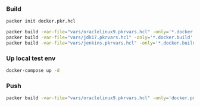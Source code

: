 ### Build
```bash
packer init docker.pkr.hcl

packer build -var-file="vars/oraclelinux9.pkrvars.hcl" -only='*.docker.build' docker.pkr.hcl
packer build -var-file="vars/jdk17.pkrvars.hcl" -only='*.docker.build' docker.pkr.hcl
packer build -var-file="vars/jenkins.pkrvars.hcl" -only='*.docker.build' docker.pkr.hcl
```

### Up local test env
```bash
docker-compose up -d
```

### Push
```bash
packer build -var-file="vars/oraclelinux9.pkrvars.hcl" -only='docker.push' docker.pkr.hcl
```